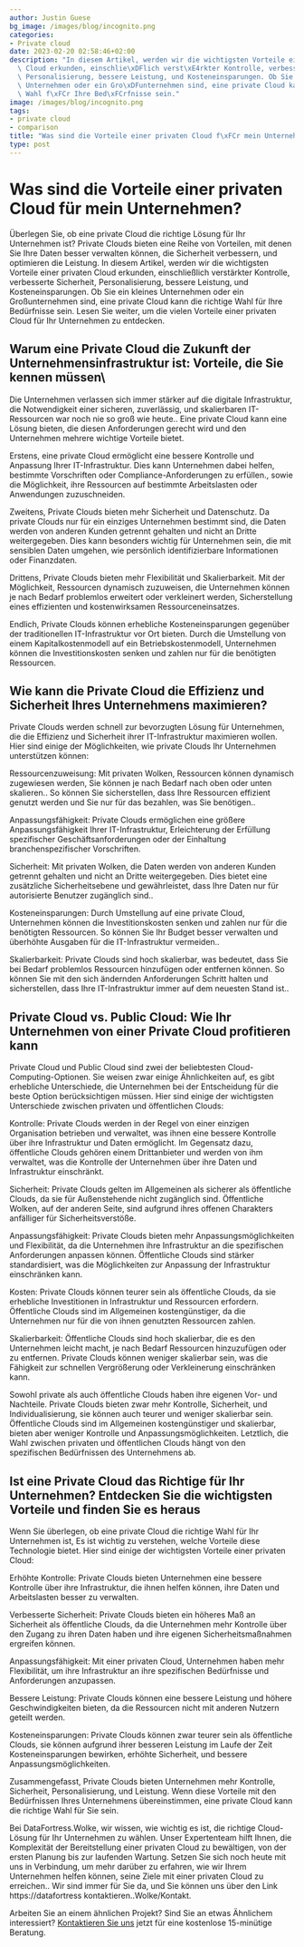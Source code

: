 ```yaml
---
author: Justin Guese
bg_image: /images/blog/incognito.png
categories:
- Private cloud
date: 2023-02-20 02:58:46+02:00
description: "In diesem Artikel, werden wir die wichtigsten Vorteile einer privaten\
  \ Cloud erkunden, einschlie\xDFlich verst\xE4rkter Kontrolle, verbesserte Sicherheit,\
  \ Personalisierung, bessere Leistung, und Kosteneinsparungen. Ob Sie ein kleines\
  \ Unternehmen oder ein Gro\xDFunternehmen sind, eine private Cloud kann die richtige\
  \ Wahl f\xFCr Ihre Bed\xFCrfnisse sein."
image: /images/blog/incognito.png
tags:
- private cloud
- comparison
title: "Was sind die Vorteile einer privaten Cloud f\xFCr mein Unternehmen?"
type: post
---
```



# Was sind die Vorteile einer privaten Cloud für mein Unternehmen?

Überlegen Sie, ob eine private Cloud die richtige Lösung für Ihr Unternehmen ist? Private Clouds bieten eine Reihe von Vorteilen, mit denen Sie Ihre Daten besser verwalten können, die Sicherheit verbessern, und optimieren die Leistung. In diesem Artikel, werden wir die wichtigsten Vorteile einer privaten Cloud erkunden, einschließlich verstärkter Kontrolle, verbesserte Sicherheit, Personalisierung, bessere Leistung, und Kosteneinsparungen. Ob Sie ein kleines Unternehmen oder ein Großunternehmen sind, eine private Cloud kann die richtige Wahl für Ihre Bedürfnisse sein. Lesen Sie weiter, um die vielen Vorteile einer privaten Cloud für Ihr Unternehmen zu entdecken.

## Warum eine Private Cloud die Zukunft der Unternehmensinfrastruktur ist: Vorteile, die Sie kennen müssen\

Die Unternehmen verlassen sich immer stärker auf die digitale Infrastruktur, die Notwendigkeit einer sicheren, zuverlässig, und skalierbaren IT-Ressourcen war noch nie so groß wie heute.. Eine private Cloud kann eine Lösung bieten, die diesen Anforderungen gerecht wird und den Unternehmen mehrere wichtige Vorteile bietet.

Erstens, eine private Cloud ermöglicht eine bessere Kontrolle und Anpassung Ihrer IT-Infrastruktur. Dies kann Unternehmen dabei helfen, bestimmte Vorschriften oder Compliance-Anforderungen zu erfüllen., sowie die Möglichkeit, ihre Ressourcen auf bestimmte Arbeitslasten oder Anwendungen zuzuschneiden.

Zweitens, Private Clouds bieten mehr Sicherheit und Datenschutz. Da private Clouds nur für ein einziges Unternehmen bestimmt sind, die Daten werden von anderen Kunden getrennt gehalten und nicht an Dritte weitergegeben. Dies kann besonders wichtig für Unternehmen sein, die mit sensiblen Daten umgehen, wie persönlich identifizierbare Informationen oder Finanzdaten.

Drittens, Private Clouds bieten mehr Flexibilität und Skalierbarkeit. Mit der Möglichkeit, Ressourcen dynamisch zuzuweisen, die Unternehmen können je nach Bedarf problemlos erweitert oder verkleinert werden, Sicherstellung eines effizienten und kostenwirksamen Ressourceneinsatzes.

Endlich, Private Clouds können erhebliche Kosteneinsparungen gegenüber der traditionellen IT-Infrastruktur vor Ort bieten. Durch die Umstellung von einem Kapitalkostenmodell auf ein Betriebskostenmodell, Unternehmen können die Investitionskosten senken und zahlen nur für die benötigten Ressourcen.

## Wie kann die Private Cloud die Effizienz und Sicherheit Ihres Unternehmens maximieren?

Private Clouds werden schnell zur bevorzugten Lösung für Unternehmen, die die Effizienz und Sicherheit ihrer IT-Infrastruktur maximieren wollen. Hier sind einige der Möglichkeiten, wie private Clouds Ihr Unternehmen unterstützen können:

Ressourcenzuweisung: Mit privaten Wolken, Ressourcen können dynamisch zugewiesen werden, Sie können je nach Bedarf nach oben oder unten skalieren.. So können Sie sicherstellen, dass Ihre Ressourcen effizient genutzt werden und Sie nur für das bezahlen, was Sie benötigen..

Anpassungsfähigkeit: Private Clouds ermöglichen eine größere Anpassungsfähigkeit Ihrer IT-Infrastruktur, Erleichterung der Erfüllung spezifischer Geschäftsanforderungen oder der Einhaltung branchenspezifischer Vorschriften.

Sicherheit: Mit privaten Wolken, die Daten werden von anderen Kunden getrennt gehalten und nicht an Dritte weitergegeben. Dies bietet eine zusätzliche Sicherheitsebene und gewährleistet, dass Ihre Daten nur für autorisierte Benutzer zugänglich sind..

Kosteneinsparungen: Durch Umstellung auf eine private Cloud, Unternehmen können die Investitionskosten senken und zahlen nur für die benötigten Ressourcen. So können Sie Ihr Budget besser verwalten und überhöhte Ausgaben für die IT-Infrastruktur vermeiden..

Skalierbarkeit: Private Clouds sind hoch skalierbar, was bedeutet, dass Sie bei Bedarf problemlos Ressourcen hinzufügen oder entfernen können. So können Sie mit den sich ändernden Anforderungen Schritt halten und sicherstellen, dass Ihre IT-Infrastruktur immer auf dem neuesten Stand ist..

## Private Cloud vs. Public Cloud: Wie Ihr Unternehmen von einer Private Cloud profitieren kann

Private Cloud und Public Cloud sind zwei der beliebtesten Cloud-Computing-Optionen. Sie weisen zwar einige Ähnlichkeiten auf, es gibt erhebliche Unterschiede, die Unternehmen bei der Entscheidung für die beste Option berücksichtigen müssen. Hier sind einige der wichtigsten Unterschiede zwischen privaten und öffentlichen Clouds:

Kontrolle: Private Clouds werden in der Regel von einer einzigen Organisation betrieben und verwaltet, was ihnen eine bessere Kontrolle über ihre Infrastruktur und Daten ermöglicht. Im Gegensatz dazu, öffentliche Clouds gehören einem Drittanbieter und werden von ihm verwaltet, was die Kontrolle der Unternehmen über ihre Daten und Infrastruktur einschränkt.

Sicherheit: Private Clouds gelten im Allgemeinen als sicherer als öffentliche Clouds, da sie für Außenstehende nicht zugänglich sind. Öffentliche Wolken, auf der anderen Seite, sind aufgrund ihres offenen Charakters anfälliger für Sicherheitsverstöße.

Anpassungsfähigkeit: Private Clouds bieten mehr Anpassungsmöglichkeiten und Flexibilität, da die Unternehmen ihre Infrastruktur an die spezifischen Anforderungen anpassen können. Öffentliche Clouds sind stärker standardisiert, was die Möglichkeiten zur Anpassung der Infrastruktur einschränken kann.

Kosten: Private Clouds können teurer sein als öffentliche Clouds, da sie erhebliche Investitionen in Infrastruktur und Ressourcen erfordern. Öffentliche Clouds sind im Allgemeinen kostengünstiger, da die Unternehmen nur für die von ihnen genutzten Ressourcen zahlen.

Skalierbarkeit: Öffentliche Clouds sind hoch skalierbar, die es den Unternehmen leicht macht, je nach Bedarf Ressourcen hinzuzufügen oder zu entfernen. Private Clouds können weniger skalierbar sein, was die Fähigkeit zur schnellen Vergrößerung oder Verkleinerung einschränken kann.

Sowohl private als auch öffentliche Clouds haben ihre eigenen Vor- und Nachteile. Private Clouds bieten zwar mehr Kontrolle, Sicherheit, und Individualisierung, sie können auch teurer und weniger skalierbar sein. Öffentliche Clouds sind im Allgemeinen kostengünstiger und skalierbar, bieten aber weniger Kontrolle und Anpassungsmöglichkeiten. Letztlich, die Wahl zwischen privaten und öffentlichen Clouds hängt von den spezifischen Bedürfnissen des Unternehmens ab.

## Ist eine Private Cloud das Richtige für Ihr Unternehmen? Entdecken Sie die wichtigsten Vorteile und finden Sie es heraus

Wenn Sie überlegen, ob eine private Cloud die richtige Wahl für Ihr Unternehmen ist, Es ist wichtig zu verstehen, welche Vorteile diese Technologie bietet. Hier sind einige der wichtigsten Vorteile einer privaten Cloud:

Erhöhte Kontrolle: Private Clouds bieten Unternehmen eine bessere Kontrolle über ihre Infrastruktur, die ihnen helfen können, ihre Daten und Arbeitslasten besser zu verwalten.

Verbesserte Sicherheit: Private Clouds bieten ein höheres Maß an Sicherheit als öffentliche Clouds, da die Unternehmen mehr Kontrolle über den Zugang zu ihren Daten haben und ihre eigenen Sicherheitsmaßnahmen ergreifen können.

Anpassungsfähigkeit: Mit einer privaten Cloud, Unternehmen haben mehr Flexibilität, um ihre Infrastruktur an ihre spezifischen Bedürfnisse und Anforderungen anzupassen.

Bessere Leistung: Private Clouds können eine bessere Leistung und höhere Geschwindigkeiten bieten, da die Ressourcen nicht mit anderen Nutzern geteilt werden.

Kosteneinsparungen: Private Clouds können zwar teurer sein als öffentliche Clouds, sie können aufgrund ihrer besseren Leistung im Laufe der Zeit Kosteneinsparungen bewirken, erhöhte Sicherheit, und bessere Anpassungsmöglichkeiten.

Zusammengefasst, Private Clouds bieten Unternehmen mehr Kontrolle, Sicherheit, Personalisierung, und Leistung. Wenn diese Vorteile mit den Bedürfnissen Ihres Unternehmens übereinstimmen, eine private Cloud kann die richtige Wahl für Sie sein.

Bei DataFortress.Wolke, wir wissen, wie wichtig es ist, die richtige Cloud-Lösung für Ihr Unternehmen zu wählen. Unser Expertenteam hilft Ihnen, die Komplexität der Bereitstellung einer privaten Cloud zu bewältigen, von der ersten Planung bis zur laufenden Wartung. Setzen Sie sich noch heute mit uns in Verbindung, um mehr darüber zu erfahren, wie wir Ihrem Unternehmen helfen können, seine Ziele mit einer privaten Cloud zu erreichen.. Wir sind immer für Sie da, und Sie können uns über den Link https://datafortress kontaktieren..Wolke/Kontakt.


Arbeiten Sie an einem ähnlichen Projekt? Sind Sie an etwas Ähnlichem interessiert? [Kontaktieren Sie uns](/de/contact) jetzt für eine kostenlose 15-minütige Beratung.